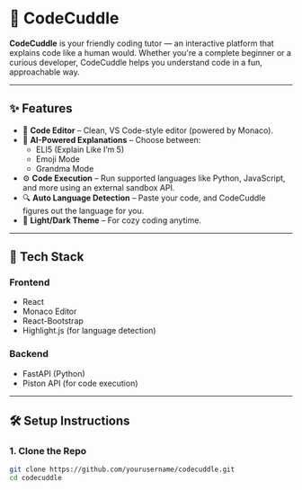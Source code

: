 
# 🧸 CodeCuddle

**CodeCuddle** is your friendly coding tutor — an interactive platform that explains code like a human would. Whether you're a complete beginner or a curious developer, CodeCuddle helps you understand code in a fun, approachable way.

---

## ✨ Features

- 📝 **Code Editor** – Clean, VS Code-style editor (powered by Monaco).
- 🧠 **AI-Powered Explanations** – Choose between:
  - ELI5 (Explain Like I’m 5)
  - Emoji Mode
  - Grandma Mode
- ⚙️ **Code Execution** – Run supported languages like Python, JavaScript, and more using an external sandbox API.
- 🔍 **Auto Language Detection** – Paste your code, and CodeCuddle figures out the language for you.
- 🌙 **Light/Dark Theme** – For cozy coding anytime.

---

## 🚀 Tech Stack

### Frontend
- React
- Monaco Editor
- React-Bootstrap
- Highlight.js (for language detection)

### Backend
- FastAPI (Python)
- Piston API (for code execution)

---

## 🛠 Setup Instructions

### 1. Clone the Repo

```bash
git clone https://github.com/yourusername/codecuddle.git
cd codecuddle

